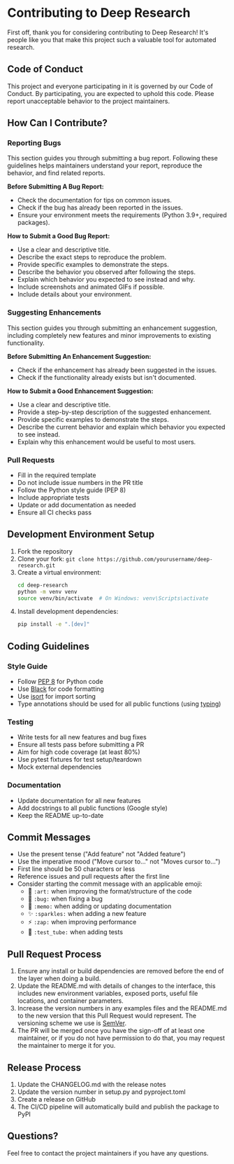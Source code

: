 # Contributing to Deep Research

First off, thank you for considering contributing to Deep Research! It's people like you that make this project such a valuable tool for automated research.

## Code of Conduct

This project and everyone participating in it is governed by our Code of Conduct. By participating, you are expected to uphold this code. Please report unacceptable behavior to the project maintainers.

## How Can I Contribute?

### Reporting Bugs

This section guides you through submitting a bug report. Following these guidelines helps maintainers understand your report, reproduce the behavior, and find related reports.

**Before Submitting A Bug Report:**

* Check the documentation for tips on common issues.
* Check if the bug has already been reported in the issues.
* Ensure your environment meets the requirements (Python 3.9+, required packages).

**How to Submit a Good Bug Report:**
* Use a clear and descriptive title.
* Describe the exact steps to reproduce the problem.
* Provide specific examples to demonstrate the steps.
* Describe the behavior you observed after following the steps.
* Explain which behavior you expected to see instead and why.
* Include screenshots and animated GIFs if possible.
* Include details about your environment.

### Suggesting Enhancements

This section guides you through submitting an enhancement suggestion, including completely new features and minor improvements to existing functionality.

**Before Submitting An Enhancement Suggestion:**

* Check if the enhancement has already been suggested in the issues.
* Check if the functionality already exists but isn't documented.

**How to Submit a Good Enhancement Suggestion:**
* Use a clear and descriptive title.
* Provide a step-by-step description of the suggested enhancement.
* Provide specific examples to demonstrate the steps.
* Describe the current behavior and explain which behavior you expected to see instead.
* Explain why this enhancement would be useful to most users.

### Pull Requests

* Fill in the required template
* Do not include issue numbers in the PR title
* Follow the Python style guide (PEP 8)
* Include appropriate tests
* Update or add documentation as needed
* Ensure all CI checks pass

## Development Environment Setup

1. Fork the repository
2. Clone your fork: `git clone https://github.com/yourusername/deep-research.git`
3. Create a virtual environment:
   ```bash
   cd deep-research
   python -m venv venv
   source venv/bin/activate  # On Windows: venv\Scripts\activate
   ```
4. Install development dependencies:
   ```bash
   pip install -e ".[dev]"
   ```

## Coding Guidelines

### Style Guide

* Follow [PEP 8](https://www.python.org/dev/peps/pep-0008/) for Python code
* Use [Black](https://black.readthedocs.io/en/stable/) for code formatting
* Use [isort](https://pycqa.github.io/isort/) for import sorting
* Type annotations should be used for all public functions (using [typing](https://docs.python.org/3/library/typing.html))

### Testing

* Write tests for all new features and bug fixes
* Ensure all tests pass before submitting a PR
* Aim for high code coverage (at least 80%)
* Use pytest fixtures for test setup/teardown
* Mock external dependencies

### Documentation

* Update documentation for all new features
* Add docstrings to all public functions (Google style)
* Keep the README up-to-date

## Commit Messages

* Use the present tense ("Add feature" not "Added feature")
* Use the imperative mood ("Move cursor to..." not "Moves cursor to...")
* First line should be 50 characters or less
* Reference issues and pull requests after the first line
* Consider starting the commit message with an applicable emoji:
    * 🎨 `:art:` when improving the format/structure of the code
    * 🐛 `:bug:` when fixing a bug
    * 📝 `:memo:` when adding or updating documentation
    * ✨ `:sparkles:` when adding a new feature
    * ⚡️ `:zap:` when improving performance
    * 🧪 `:test_tube:` when adding tests

## Pull Request Process

1. Ensure any install or build dependencies are removed before the end of the layer when doing a build.
2. Update the README.md with details of changes to the interface, this includes new environment variables, exposed ports, useful file locations, and container parameters.
3. Increase the version numbers in any examples files and the README.md to the new version that this Pull Request would represent. The versioning scheme we use is [SemVer](http://semver.org/).
4. The PR will be merged once you have the sign-off of at least one maintainer, or if you do not have permission to do that, you may request the maintainer to merge it for you.

## Release Process

1. Update the CHANGELOG.md with the release notes
2. Update the version number in setup.py and pyproject.toml
3. Create a release on GitHub
4. The CI/CD pipeline will automatically build and publish the package to PyPI

## Questions?

Feel free to contact the project maintainers if you have any questions.